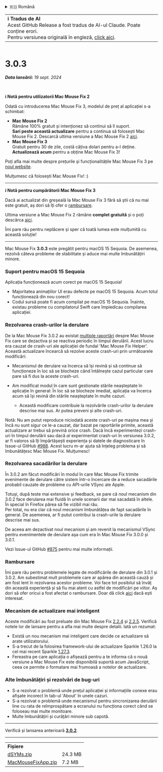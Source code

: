 <details>
<summary>🇷🇴 Română</summary>

[🇬🇧 English (GitHub Release)](https://github.com/noah-nuebling/mac-mouse-fix/releases/tag/3.0.3)\
[🇦🇩 Català](https://redirect.macmousefix.com/?target=mmf-release&tag=3.0.3&locale=ca)\
[🇩🇪 Deutsch](https://redirect.macmousefix.com/?target=mmf-release&tag=3.0.3&locale=de)\
[🇪🇸 Español](https://redirect.macmousefix.com/?target=mmf-release&tag=3.0.3&locale=es)\
[🇫🇷 Français](https://redirect.macmousefix.com/?target=mmf-release&tag=3.0.3&locale=fr)\
[🇮🇩 Indonesia](https://redirect.macmousefix.com/?target=mmf-release&tag=3.0.3&locale=id)\
[🇮🇹 Italiano](https://redirect.macmousefix.com/?target=mmf-release&tag=3.0.3&locale=it)\
[🇭🇺 Magyar](https://redirect.macmousefix.com/?target=mmf-release&tag=3.0.3&locale=hu)\
[🇳🇱 Nederlands](https://redirect.macmousefix.com/?target=mmf-release&tag=3.0.3&locale=nl)\
[🇵🇱 Polski](https://redirect.macmousefix.com/?target=mmf-release&tag=3.0.3&locale=pl)\
[🇧🇷 Português (Brasil)](https://redirect.macmousefix.com/?target=mmf-release&tag=3.0.3&locale=pt-BR)\
[🇵🇹 Português (Portugal)](https://redirect.macmousefix.com/?target=mmf-release&tag=3.0.3&locale=pt-PT)\
**🇷🇴 Română**\
[🇸🇪 Svenska](https://redirect.macmousefix.com/?target=mmf-release&tag=3.0.3&locale=sv)\
[🇻🇳 Tiếng Việt](https://redirect.macmousefix.com/?target=mmf-release&tag=3.0.3&locale=vi)\
[🇹🇷 Türkçe](https://redirect.macmousefix.com/?target=mmf-release&tag=3.0.3&locale=tr)\
[🇨🇿 Čeština](https://redirect.macmousefix.com/?target=mmf-release&tag=3.0.3&locale=cs)\
[🇬🇷 Ελληνικά](https://redirect.macmousefix.com/?target=mmf-release&tag=3.0.3&locale=el)\
[🇷🇺 Русский](https://redirect.macmousefix.com/?target=mmf-release&tag=3.0.3&locale=ru)\
[🇺🇦 Українська](https://redirect.macmousefix.com/?target=mmf-release&tag=3.0.3&locale=uk)\
[🇮🇱 עברית](https://redirect.macmousefix.com/?target=mmf-release&tag=3.0.3&locale=he)\
[🇸🇦 العربية](https://redirect.macmousefix.com/?target=mmf-release&tag=3.0.3&locale=ar)\
[🇮🇳 हिन्दी](https://redirect.macmousefix.com/?target=mmf-release&tag=3.0.3&locale=hi)\
[🇹🇭 ไทย](https://redirect.macmousefix.com/?target=mmf-release&tag=3.0.3&locale=th)\
[🇨🇳 中文 (简体)](https://redirect.macmousefix.com/?target=mmf-release&tag=3.0.3&locale=zh-Hans)\
[🇨🇳 中文 (繁體)](https://redirect.macmousefix.com/?target=mmf-release&tag=3.0.3&locale=zh-Hant)\
[🇭🇰 中文（香港)](https://redirect.macmousefix.com/?target=mmf-release&tag=3.0.3&locale=zh-HK)\
[🇯🇵 日本語](https://redirect.macmousefix.com/?target=mmf-release&tag=3.0.3&locale=ja)\
[🇰🇷 한국어](https://redirect.macmousefix.com/?target=mmf-release&tag=3.0.3&locale=ko)\
[Help translate Mac Mouse Fix to different languages!](https://github.com/noah-nuebling/mac-mouse-fix/discussions/731)
</details>
<table align=><td>
<b>ℹ️ Tradus de AI</b><br>
Acest GitHub Release a fost tradus de AI-ul Claude. Poate conține erori.<br>
Pentru versiunea originală în engleză, <a href="https://github.com/noah-nuebling/mac-mouse-fix/releases/tag/3.0.3">click aici</a>.
</td></table>

<table></table>

# 3.0.3
***Data lansării:** 19 sept. 2024*

<br>

**ℹ️ Notă pentru utilizatorii Mac Mouse Fix 2**

Odată cu introducerea Mac Mouse Fix 3, modelul de preț al aplicației s-a schimbat:

- **Mac Mouse Fix 2**\
Rămâne 100% gratuit și intenționez să continui să îl suport.\
**Sari peste această actualizare** pentru a continua să folosești Mac Mouse Fix 2. Descarcă ultima versiune a Mac Mouse Fix 2 [aici](https://redirect.macmousefix.com/?target=mmf2-latest&locale=ro).
- **Mac Mouse Fix 3**\
Gratuit pentru 30 de zile, costă câțiva dolari pentru a-l deține.\
**Actualizează acum** pentru a obține Mac Mouse Fix 3!

Poți afla mai multe despre prețurile și funcționalitățile Mac Mouse Fix 3 pe [noul website](https://macmousefix.com/).

Mulțumesc că folosești Mac Mouse Fix! :)

---

**ℹ️ Notă pentru cumpărătorii Mac Mouse Fix 3**

Dacă ai actualizat din greșeală la Mac Mouse Fix 3 fără să știi că nu mai este gratuit, aș dori să îți ofer o [rambursare](https://redirect.macmousefix.com/?target=mmf-apply-for-refund&locale=ro).

Ultima versiune a Mac Mouse Fix 2 rămâne **complet gratuită** și o poți descărca [aici](https://redirect.macmousefix.com/?target=mmf2-latest&locale=ro).

Îmi pare rău pentru neplăcere și sper că toată lumea este mulțumită cu această soluție!

---

Mac Mouse Fix **3.0.3** este pregătit pentru macOS 15 Sequoia. De asemenea, rezolvă câteva probleme de stabilitate și aduce mai multe îmbunătățiri minore.

### Suport pentru macOS 15 Sequoia

Aplicația funcționează acum corect pe macOS 15 Sequoia!

- Majoritatea animațiilor UI erau defecte pe macOS 15 Sequoia. Acum totul funcționează din nou corect!
- Codul sursă poate fi acum compilat pe macOS 15 Sequoia. Înainte, existau probleme cu compilatorul Swift care împiedicau compilarea aplicației.

### Rezolvarea crash-urilor la derulare

De la Mac Mouse Fix 3.0.2 au existat [multiple raportări](https://github.com/noah-nuebling/mac-mouse-fix/issues/988) despre Mac Mouse Fix care se dezactiva și se reactiva periodic în timpul derulării. Acest lucru era cauzat de crash-uri ale aplicației de fundal 'Mac Mouse Fix Helper'. Această actualizare încearcă să rezolve aceste crash-uri prin următoarele modificări:

- Mecanismul de derulare va încerca să își revină și să continue să funcționeze în loc să se blocheze când întâlnește cazul particular care pare să fi dus la aceste crash-uri.
- Am modificat modul în care sunt gestionate stările neașteptate în aplicație în general: În loc să se blocheze imediat, aplicația va încerca acum să își revină din stările neașteptate în multe cazuri.

    - Această modificare contribuie la rezolvările crash-urilor la derulare descrise mai sus. Ar putea preveni și alte crash-uri.

Notă: Nu am putut reproduce niciodată aceste crash-uri pe mașina mea și încă nu sunt sigur ce le-a cauzat, dar bazat pe raportările primite, această actualizare ar trebui să prevină orice crash. Dacă încă experimentezi crash-uri în timpul derulării sau dacă *ai* experimentat crash-uri în versiunea 3.0.2, ar fi valoros să îți împărtășești experiența și datele de diagnosticare în Issue-ul GitHub [#988](https://github.com/noah-nuebling/mac-mouse-fix/issues/988). Acest lucru m-ar ajuta să înțeleg problema și să îmbunătățesc Mac Mouse Fix. Mulțumesc!

### Rezolvarea sacadărilor la derulare

În 3.0.2 am făcut modificări în modul în care Mac Mouse Fix trimite evenimente de derulare către sistem într-o încercare de a reduce sacadările probabil cauzate de probleme cu API-urile VSync ale Apple.

Totuși, după teste mai extensive și feedback, se pare că noul mecanism din 3.0.2 face derularea mai fluidă în unele scenarii dar mai sacadată în altele. În special în Firefox părea să fie vizibil mai rău.\
Per total, nu era clar că noul mecanism îmbunătățea de fapt sacadările în general. De asemenea, ar fi putut contribui la crash-urile la derulare descrise mai sus.

De aceea am dezactivat noul mecanism și am revenit la mecanismul VSync pentru evenimentele de derulare așa cum era în Mac Mouse Fix 3.0.0 și 3.0.1.

Vezi Issue-ul GitHub [#875](https://github.com/noah-nuebling/mac-mouse-fix/issues/875) pentru mai multe informații.

### Rambursare

Îmi pare rău pentru problemele legate de modificările de derulare din 3.0.1 și 3.0.2. Am subestimat mult problemele care ar apărea din această cauză și am fost lent în rezolvarea acestor probleme. Voi face tot posibilul să învăț din această experiență și să fiu mai atent cu astfel de modificări pe viitor. Aș dori să ofer oricui a fost afectat o rambursare. Doar dă click [aici](https://redirect.macmousefix.com/?target=mmf-apply-for-refund&locale=ro) dacă ești interesat.

### Mecanism de actualizare mai inteligent

Aceste modificări au fost preluate din Mac Mouse Fix [2.2.4](https://redirect.macmousefix.com/?target=mmf-release&tag=2.2.4&locale=ro) și [2.2.5](https://redirect.macmousefix.com/?target=mmf-release&tag=2.2.5&locale=ro). Verifică notele lor de lansare pentru a afla mai multe despre detalii. Iată un rezumat:

- Există un nou mecanism mai inteligent care decide ce actualizare să arate utilizatorului.
- S-a trecut de la folosirea framework-ului de actualizare Sparkle 1.26.0 la cel mai recent Sparkle [1.27.3](https://github.com/sparkle-project/Sparkle/releases/tag/1.27.3).
- Fereastra pe care aplicația o afișează pentru a te informa că o nouă versiune a Mac Mouse Fix este disponibilă suportă acum JavaScript, ceea ce permite o formatare mai frumoasă a notelor de actualizare.

### Alte îmbunătățiri și rezolvări de bug-uri

- S-a rezolvat o problemă unde prețul aplicației și informațiile conexe erau afișate incorect în tab-ul 'About' în unele cazuri.
- S-a rezolvat o problemă unde mecanismul pentru sincronizarea derulării line cu rata de reîmprospătare a ecranului nu funcționa corect când se foloseau mai multe monitoare.
- Multe îmbunătățiri și curățări minore sub capotă.

---

Verifică și lansarea anterioară [**3.0.2**](https://redirect.macmousefix.com/?target=mmf-release&tag=3.0.2&locale=ro).

---

<table align="start">
<tr>
    <td colspan=2>
        <b>Fișiere</b>
    </td>
</tr>
<tr>
    <td><a href="https://github.com/noah-nuebling/mac-mouse-fix/releases/download/3.0.3/dSYMs.zip">dSYMs.zip</a></td>
    <td>24.3 MB</td>
</tr>
<tr>
    <td><a href="https://github.com/noah-nuebling/mac-mouse-fix/releases/download/3.0.3/MacMouseFixApp.zip">MacMouseFixApp.zip</a></td>
    <td>7.2 MB</td>
</tr>
</table>